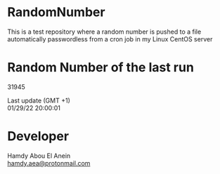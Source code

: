 # RandomNumber    
This is a test repository where a random number is pushed to a file automatically passwordless from a cron job in my Linux CentOS server    
# Random Number of the last run   
31945
      
Last update (GMT +1)    
01/29/22 20:00:01
# Developer    
Hamdy Abou El Anein   
hamdy.aea@protonmail.com

